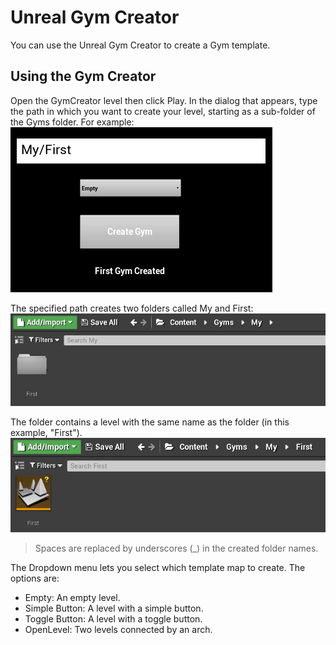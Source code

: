 # Unreal Gym Creator

You can use the Unreal Gym Creator to create a Gym template.

## Using the Gym Creator

Open the GymCreator level then click Play. In the dialog that appears, type the path in which you want to create your level, starting as a sub-folder of the Gyms folder. For example:
![](../../../Documentation/Images/UnrealGymCreatorCreating.png)


The specified path creates two folders called My and First:
![](../../../Documentation/Images/UnrealMyFolder.png)


The folder contains a level with the same name as the folder (in this example, "First").
![](../../../Documentation/Images/UnrealFirstFolder.png)

> Spaces are replaced by underscores (_) in the created folder names.

The Dropdown menu lets you select which template map to create. The options are:
- Empty: An empty level.
- Simple Button: A level with a simple button.
- Toggle Button: A level with a toggle button.
- OpenLevel: Two levels connected by an arch.